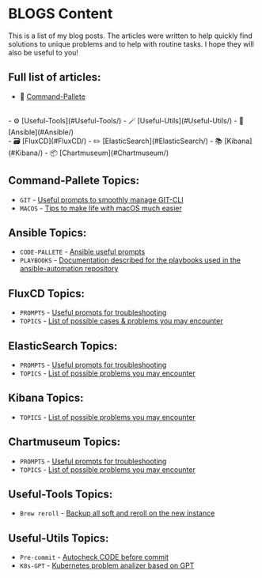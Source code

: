 # BLOGS Content

This is a list of my blog posts. The articles were written to help quickly find solutions to unique problems and to help with routine tasks. 
I hope they will also be useful to you!

## Full list of articles:

- 📝 [Command-Pallete](#Command-Pallete/)
<br />
- ⚙️ [Useful-Tools](#Useful-Tools/)
- 🪄 [Useful-Utils](#Useful-Utils/)
- 🧾 [Ansible](#Ansible/)
<br />
- 🗃️ [FluxCD](#FluxCD/)
- ✏️ [ElasticSearch](#ElasticSearch/)
- 📚 [Kibana](#Kibana/)
- 📦 [Chartmuseum](#Chartmuseum/)

## Command-Pallete Topics:

- `GIT` - [Useful prompts to smoothly manage GIT-CLI](https://github.com/DrPalmeritta/BLOGS/blob/main/Command-Pallete/git-cli-pallete.md)
- `MACOS` - [Tips to make life with macOS much easier](https://github.com/DrPalmeritta/BLOGS/blob/main/Command-Pallete/macos-pallete.md)

## Ansible Topics:

- `CODE-PALLETE` - [Ansible useful prompts](https://github.com/DrPalmeritta/BLOGS/blob/main/Ansible/ansible-code-pallete.md)
- `PLAYBOOKS` - [Documentation described for the playbooks used in the ansible-automation repository](https://github.com/DrPalmeritta/BLOGS/blob/main/Ansible)

## FluxCD Topics:

- `PROMPTS` - [Useful prompts for troubleshooting](https://github.com/DrPalmeritta/BLOGS/blob/main/FluxCD/fluxcd-useful-prompts.md)
- `TOPICS` - [List of possible cases & problems you may encounter](https://github.com/DrPalmeritta/BLOGS/blob/main/FluxCD/fluxcd-topics.md)

## ElasticSearch Topics:

- `PROMPTS` - [Useful prompts for troubleshooting](https://github.com/DrPalmeritta/BLOGS/blob/main/ElasticSearch/elasticsearch-useful-prompts.md)
- `TOPICS` - [List of possible problems you may encounter](https://github.com/DrPalmeritta/BLOGS/blob/main/ElasticSearch/elasticsearch-topics.md)

## Kibana Topics:

- `TOPICS` - [List of possible problems you may encounter](https://github.com/DrPalmeritta/BLOGS/blob/main/Kibana/kibana-topics.md)

## Chartmuseum Topics:

- `PROMPTS` - [Useful prompts for troubleshooting](https://github.com/DrPalmeritta/BLOGS/blob/main/Chartmuseum/chartmuseum-useful-prompts.md)
- `TOPICS` - [List of possible problems you may encounter](https://github.com/DrPalmeritta/BLOGS/blob/main/Chartmuseum/chartmuseum-topics.md)

## Useful-Tools Topics:

- `Brew reroll` - [Backup all soft and reroll on the new instance](https://github.com/DrPalmeritta/BLOGS/blob/main/Useful-Tools/brew-reroll.md)

## Useful-Utils Topics:

- `Pre-commit` - [Autocheck CODE before commit](https://github.com/DrPalmeritta/BLOGS/blob/main/Useful-Utils/pre-commit.md)
- `K8s-GPT` - [Kubernetes problem analizer based on GPT](https://github.com/DrPalmeritta/BLOGS/blob/main/Useful-Utils/k8s-gpt.md)
